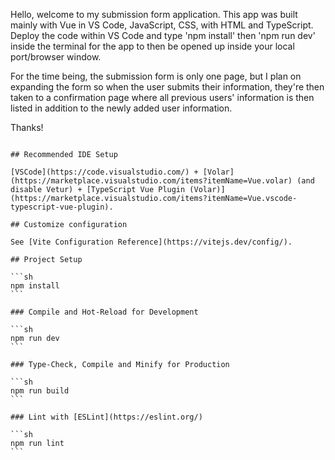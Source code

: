 Hello, welcome to my submission form application. This app was built mainly with Vue in VS Code, JavaScript, CSS, with HTML and TypeScript. Deploy the code within VS Code and type 'npm install' then 'npm run dev' inside the terminal for the app to then be opened up inside your local port/browser window. 

For the time being, the submission form is only one page, but I plan on expanding the form so when the user submits their information, they're then taken to a confirmation page where all previous users' information is then listed in addition to the newly added user information.

Thanks!

~~~~~~~~~~~~~~~

## Recommended IDE Setup

[VSCode](https://code.visualstudio.com/) + [Volar](https://marketplace.visualstudio.com/items?itemName=Vue.volar) (and disable Vetur) + [TypeScript Vue Plugin (Volar)](https://marketplace.visualstudio.com/items?itemName=Vue.vscode-typescript-vue-plugin).

## Customize configuration

See [Vite Configuration Reference](https://vitejs.dev/config/).

## Project Setup

```sh
npm install
```

### Compile and Hot-Reload for Development

```sh
npm run dev
```

### Type-Check, Compile and Minify for Production

```sh
npm run build
```

### Lint with [ESLint](https://eslint.org/)

```sh
npm run lint
```
